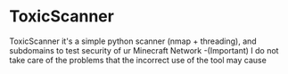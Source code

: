 # ToxicScanner
ToxicScanner it's a simple python scanner (nmap + threading), and subdomains to test security of ur Minecraft Network -(Important) I do not take care of the problems that the incorrect use of the tool may cause
